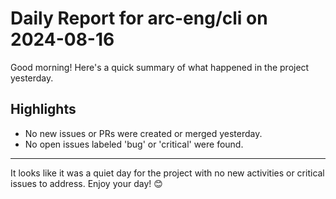 # Daily Report for arc-eng/cli on 2024-08-16

Good morning! Here's a quick summary of what happened in the project yesterday.

## Highlights
- No new issues or PRs were created or merged yesterday.
- No open issues labeled 'bug' or 'critical' were found.

---

It looks like it was a quiet day for the project with no new activities or critical issues to address. Enjoy your day! 😊